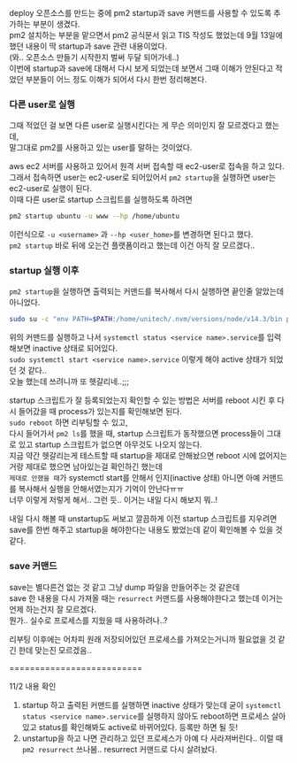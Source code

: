 deploy 오픈소스를 만드는 중에 pm2 startup과 save 커맨드를 사용할 수 있도록 추가하는 부분이 생겼다. <br />
pm2 설치하는 부분을 맡으면서 pm2 공식문서 읽고 TIS 작성도 했었는데 9월 13일에 했던 내용이 딱 startup과 save 관련 내용이었다.<br />
(와.. 오픈소스 만들기 시작한지 벌써 두달 되어가네..)<br />
이번에 startup과 save에 대해서 다시 보게 되었는데 보면서 그때 이해가 안된다고 적었던 부분들이 어느 정도 이해가 되어서 다시 한번 정리해본다.<br />


### 다른 user로 실행

그때 적었던 걸 보면 다른 user로 실행시킨다는 게 무슨 의미인지 잘 모르겠다고 했는데,<br />
말그대로 pm2를 사용하고 있는 user를 말하는 것이었다.<br />

aws ec2 서버를 사용하고 있어서 원격 서버 접속할 때 ec2-user로 접속을 하고 있다.<br />
그래서 접속하면 user는 ec2-user로 되어있어서 `pm2 startup`을 실행하면 user는 ec2-user로 실행이 된다.<br />
이때 다른 user로 startup 스크립트를 실행하도록 하려면
```bash
pm2 startup ubuntu -u www --hp /home/ubuntu
```
이런식으로 `-u <username>` 과 `--hp <user_home>`를 변경하면 된다고 했다.<br />
`pm2 startup` 바로 뒤에 오는건 플랫폼이라고 했는데 이건 아직 잘 모르겠다..

### startup 실행 이후
`pm2 startup`을 실행하면 출력되는 커맨드를 복사해서 다시 실행하면 끝인줄 알았는데 아니었다.<br />

```bash
sudo su -c "env PATH=$PATH:/home/unitech/.nvm/versions/node/v14.3/bin pm2 startup <distribution> -u <user> --hp <home-path>
```

위의 커맨드를 실행하고 나서 `systemctl status <service name>.service`를 입력해보면 inactive 상태로 되어있다.<br />
`sudo systemctl start <service name>.service` 이렇게 해야 active 상태가 되었던 것 같다..<br />
오늘 했는데 쓰려니까 또 헷갈리네..;;;

startup 스크립트가 잘 등록되었는지 확인할 수 있는 방법은 서버를 reboot 시킨 후 다시 들어갔을 때 process가 있는지를 확인해보면 된다.<br />
`sudo reboot` 하면 리부팅할 수 있고,<br />
다시 들어가서 `pm2 ls`를 했을 때, startup 스크립트가 동작했으면 process들이 그대로 있고 startup 스크립트가 없으면 아무것도 나오지 않는다.<br />
지금 약간 헷갈리는게 테스트할 때 startup을 제대로 안해놨으면 reboot 시에 없어지는거랑 제대로 했으면 남아있는걸 확인하긴 했는데<br />
`제대로 안했을 때`가 systemctl start를 안해서 인지(inactive 상태) 아니면 아예 커맨드를 복사해서 실행을 안해서였는지가 기억이 안난다ㅠㅠ<br />
너무 이렇게 저렇게 해서.. 그런 듯.. 이거는 내일 다시 해보지 뭐..!

내일 다시 해볼 때 unstartup도 써보고 깔끔하게 이전 startup 스크립트를 지우려면 save를 한번 해주고 startup을 해야한다는 내용도 봤었는데 같이 확인해볼 수 있을 것 같다.<br />

### save 커맨드
save는 별다른건 없는 것 같고 그냥 dump 파일을 만들어주는 것 같은데<br />
save 한 내용을 다시 가져올 때는 `resurrect` 커맨드를 사용해야한다고 했는데 이거는 언제 하는건지 잘 모르겠다.<br />
뭔가.. 실수로 프로세스를 지웠을 때 사용하려나..?

리부팅 이후에는 어차피 원래 저장되어있던 프로세스를 가져오는거니까 필요없을 것 같긴 한데 맞는진 모르겠음..


==========================

11/2 내용 확인
1. startup 하고 출력된 커맨드를 실행하면 inactive 상태가 맞는데 굳이 `systemctl status <service name>.service`를 실행하지 않아도 reboot하면 프로세스 살아있고 status를 확인해봐도 active로 바뀌어있다. 등록만 하면 될 듯!
2. unstartup을 하고 나면 관리하고 있던 프로세스가 아예 다 사라져버린다.. 이럴 때 `pm2 resurrect` 쓰나봄.. resurrect 커맨드로 다시 살려놨다.
